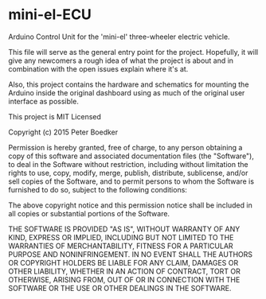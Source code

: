 # mini-el-ECU
Arduino Control Unit for the 'mini-el' three-wheeler electric vehicle.

This file will serve as the general entry point for the project. Hopefully, it will give any newcomers a rough idea of what the project is about and in combination with the open issues explain where it's at. 


Also, this project contains the hardware and schematics for mounting the Arduino inside the original dashboard using as much of the original user interface as possible.



This project is MIT Licensed

Copyright (c) 2015 Peter Boedker

Permission is hereby granted, free of charge, to any person obtaining a copy
of this software and associated documentation files (the "Software"), to deal
in the Software without restriction, including without limitation the rights
to use, copy, modify, merge, publish, distribute, sublicense, and/or sell
copies of the Software, and to permit persons to whom the Software is
furnished to do so, subject to the following conditions:

The above copyright notice and this permission notice shall be included in all
copies or substantial portions of the Software.

THE SOFTWARE IS PROVIDED "AS IS", WITHOUT WARRANTY OF ANY KIND, EXPRESS OR
IMPLIED, INCLUDING BUT NOT LIMITED TO THE WARRANTIES OF MERCHANTABILITY,
FITNESS FOR A PARTICULAR PURPOSE AND NONINFRINGEMENT. IN NO EVENT SHALL THE
AUTHORS OR COPYRIGHT HOLDERS BE LIABLE FOR ANY CLAIM, DAMAGES OR OTHER
LIABILITY, WHETHER IN AN ACTION OF CONTRACT, TORT OR OTHERWISE, ARISING FROM,
OUT OF OR IN CONNECTION WITH THE SOFTWARE OR THE USE OR OTHER DEALINGS IN THE
SOFTWARE.
